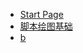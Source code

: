 - [Start Page](README.md)  
- [脚本绘图基础](base.md)  
- [b](b.md)  

<!-- <hr style="border: none;border-bottom: 1px solid #eee;margin:-6px 15px">
- <a href="#/en/README" style="color:navy;opacity: 0.75;">English Version</a> -->